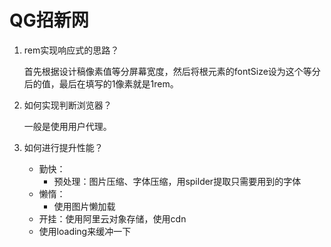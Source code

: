 # QG招新网

1. rem实现响应式的思路？

   首先根据设计稿像素值等分屏幕宽度，然后将根元素的fontSize设为这个等分后的值，最后在填写的1像素就是1rem。

2. 如何实现判断浏览器？

   一般是使用用户代理。

3. 如何进行提升性能？

   - 勤快：
     - 预处理：图片压缩、字体压缩，用spilder提取只需要用到的字体
   - 懒惰：
     - 使用图片懒加载
   - 开挂：使用阿里云对象存储，使用cdn
   - 使用loading来缓冲一下